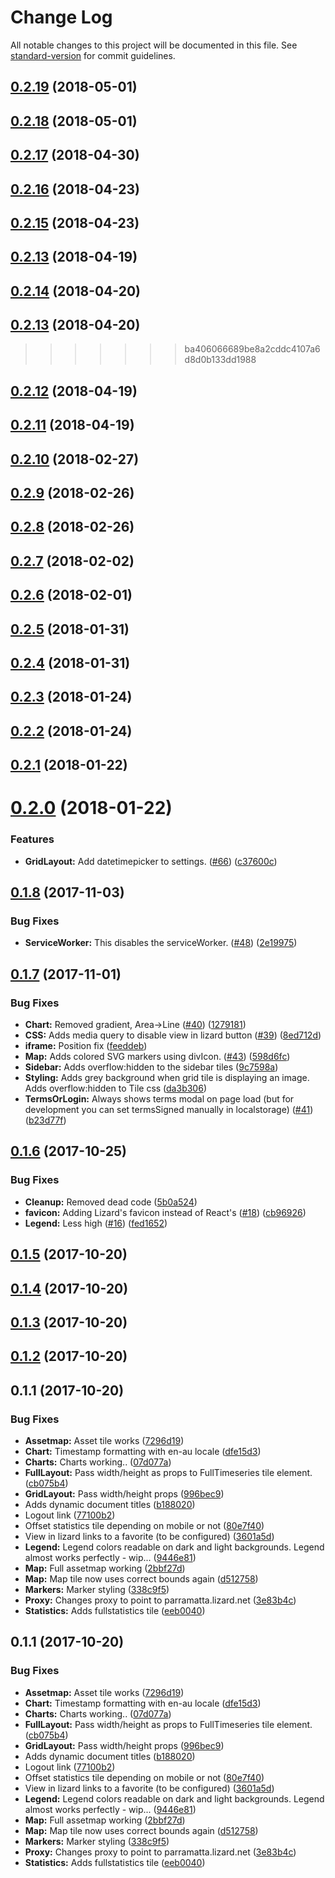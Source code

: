 # Change Log

All notable changes to this project will be documented in this file. See [standard-version](https://github.com/conventional-changelog/standard-version) for commit guidelines.

<a name="0.2.19"></a>
## [0.2.19](https://github.com/nens/parramatta-dashboard/compare/v0.2.18...v0.2.19) (2018-05-01)



<a name="0.2.18"></a>
## [0.2.18](https://github.com/nens/parramatta-dashboard/compare/v0.2.17...v0.2.18) (2018-05-01)



<a name="0.2.17"></a>
## [0.2.17](https://github.com/nens/parramatta-dashboard/compare/v0.2.16...v0.2.17) (2018-04-30)



<a name="0.2.16"></a>
## [0.2.16](https://github.com/nens/parramatta-dashboard/compare/v0.2.15...v0.2.16) (2018-04-23)



<a name="0.2.15"></a>
## [0.2.15](https://github.com/nens/parramatta-dashboard/compare/v0.2.14...v0.2.15) (2018-04-23)



<a name="0.2.13"></a>
## [0.2.13](https://github.com/nens/parramatta-dashboard/compare/v0.2.12...v0.2.13) (2018-04-19)



<a name="0.2.14"></a>
## [0.2.14](https://github.com/nens/parramatta-dashboard/compare/v0.2.13...v0.2.14) (2018-04-20)



<a name="0.2.13"></a>
## [0.2.13](https://github.com/nens/parramatta-dashboard/compare/v0.2.10...v0.2.13) (2018-04-20)
>>>>>>> ba406066689be8a2cddc4107a6d8d0b133dd1988



<a name="0.2.12"></a>
## [0.2.12](https://github.com/nens/parramatta-dashboard/compare/v0.2.11...v0.2.12) (2018-04-19)



<a name="0.2.11"></a>
## [0.2.11](https://github.com/nens/parramatta-dashboard/compare/v0.2.10...v0.2.11) (2018-04-19)



<a name="0.2.10"></a>
## [0.2.10](https://github.com/nens/parramatta-dashboard/compare/v0.2.9...v0.2.10) (2018-02-27)



<a name="0.2.9"></a>
## [0.2.9](https://github.com/nens/parramatta-dashboard/compare/v0.2.8...v0.2.9) (2018-02-26)



<a name="0.2.8"></a>
## [0.2.8](https://github.com/nens/parramatta-dashboard/compare/v0.2.7...v0.2.8) (2018-02-26)



<a name="0.2.7"></a>
## [0.2.7](https://github.com/nens/parramatta-dashboard/compare/v0.2.6...v0.2.7) (2018-02-02)



<a name="0.2.6"></a>
## [0.2.6](https://github.com/nens/parramatta-dashboard/compare/v0.2.5...v0.2.6) (2018-02-01)



<a name="0.2.5"></a>
## [0.2.5](https://github.com/nens/parramatta-dashboard/compare/v0.2.4...v0.2.5) (2018-01-31)



<a name="0.2.4"></a>
## [0.2.4](https://github.com/nens/parramatta-dashboard/compare/v0.2.3...v0.2.4) (2018-01-31)



<a name="0.2.3"></a>
## [0.2.3](https://github.com/nens/parramatta-dashboard/compare/v0.2.2...v0.2.3) (2018-01-24)



<a name="0.2.2"></a>
## [0.2.2](https://github.com/nens/parramatta-dashboard/compare/v0.2.1...v0.2.2) (2018-01-24)



<a name="0.2.1"></a>
## [0.2.1](https://github.com/nens/parramatta-dashboard/compare/v0.2.0...v0.2.1) (2018-01-22)



<a name="0.2.0"></a>
# [0.2.0](https://github.com/nens/parramatta-dashboard/compare/v0.1.8...v0.2.0) (2018-01-22)


### Features

* **GridLayout:** Add datetimepicker to settings. ([#66](https://github.com/nens/parramatta-dashboard/issues/66)) ([c37600c](https://github.com/nens/parramatta-dashboard/commit/c37600c))



<a name="0.1.8"></a>
## [0.1.8](https://github.com/nens/parramatta-dashboard/compare/v0.1.7...v0.1.8) (2017-11-03)


### Bug Fixes

* **ServiceWorker:** This disables the serviceWorker. ([#48](https://github.com/nens/parramatta-dashboard/issues/48)) ([2e19975](https://github.com/nens/parramatta-dashboard/commit/2e19975))



<a name="0.1.7"></a>
## [0.1.7](https://github.com/nens/parramatta-dashboard/compare/v0.1.6...v0.1.7) (2017-11-01)


### Bug Fixes

* **Chart:** Removed gradient, Area->Line ([#40](https://github.com/nens/parramatta-dashboard/issues/40)) ([1279181](https://github.com/nens/parramatta-dashboard/commit/1279181))
* **CSS:** Adds media query to disable view in lizard button ([#39](https://github.com/nens/parramatta-dashboard/issues/39)) ([8ed712d](https://github.com/nens/parramatta-dashboard/commit/8ed712d))
* **iframe:** Position fix ([feeddeb](https://github.com/nens/parramatta-dashboard/commit/feeddeb))
* **Map:** Adds colored SVG markers using divIcon. ([#43](https://github.com/nens/parramatta-dashboard/issues/43)) ([598d6fc](https://github.com/nens/parramatta-dashboard/commit/598d6fc))
* **Sidebar:** Adds overflow:hidden to the sidebar tiles ([9c7598a](https://github.com/nens/parramatta-dashboard/commit/9c7598a))
* **Styling:** Adds grey background when grid tile is displaying an image. Adds overflow:hidden to Tile css ([da3b306](https://github.com/nens/parramatta-dashboard/commit/da3b306))
* **TermsOrLogin:** Always shows terms modal on page load (but for development you can set termsSigned manually in localstorage) ([#41](https://github.com/nens/parramatta-dashboard/issues/41)) ([b23d77f](https://github.com/nens/parramatta-dashboard/commit/b23d77f))



<a name="0.1.6"></a>
## [0.1.6](https://github.com/nens/parramatta-dashboard/compare/v0.1.5...v0.1.6) (2017-10-25)


### Bug Fixes

* **Cleanup:** Removed dead code ([5b0a524](https://github.com/nens/parramatta-dashboard/commit/5b0a524))
* **favicon:** Adding Lizard's favicon instead of React's ([#18](https://github.com/nens/parramatta-dashboard/issues/18)) ([cb96926](https://github.com/nens/parramatta-dashboard/commit/cb96926))
* **Legend:** Less high ([#16](https://github.com/nens/parramatta-dashboard/issues/16)) ([fed1652](https://github.com/nens/parramatta-dashboard/commit/fed1652))



<a name="0.1.5"></a>
## [0.1.5](https://github.com/nens/parramatta-dashboard/compare/v0.1.4...v0.1.5) (2017-10-20)



<a name="0.1.4"></a>
## [0.1.4](https://github.com/nens/parramatta-dashboard/compare/v0.1.3...v0.1.4) (2017-10-20)



<a name="0.1.3"></a>
## [0.1.3](https://github.com/nens/parramatta-dashboard/compare/v0.1.2...v0.1.3) (2017-10-20)



<a name="0.1.2"></a>
## [0.1.2](https://github.com/nens/parramatta-dashboard/compare/v0.1.1...v0.1.2) (2017-10-20)



<a name="0.1.1"></a>
## 0.1.1 (2017-10-20)


### Bug Fixes

* **Assetmap:** Asset tile works ([7296d19](https://github.com/nens/parramatta-dashboard/commit/7296d19))
* **Chart:** Timestamp formatting with en-au locale ([dfe15d3](https://github.com/nens/parramatta-dashboard/commit/dfe15d3))
* **Charts:** Charts working.. ([07d077a](https://github.com/nens/parramatta-dashboard/commit/07d077a))
* **FullLayout:** Pass width/height as props to FullTimeseries tile element. ([cb075b4](https://github.com/nens/parramatta-dashboard/commit/cb075b4))
* **GridLayout:** Pass width/height props ([996bec9](https://github.com/nens/parramatta-dashboard/commit/996bec9))
* Adds dynamic document titles ([b188020](https://github.com/nens/parramatta-dashboard/commit/b188020))
* Logout link ([77100b2](https://github.com/nens/parramatta-dashboard/commit/77100b2))
* Offset statistics tile depending on mobile or not ([80e7f40](https://github.com/nens/parramatta-dashboard/commit/80e7f40))
* View in lizard links to a favorite (to be configured) ([3601a5d](https://github.com/nens/parramatta-dashboard/commit/3601a5d))
* **Legend:** Legend colors readable on dark and light backgrounds. Legend almost works perfectly - wip... ([9446e81](https://github.com/nens/parramatta-dashboard/commit/9446e81))
* **Map:** Full assetmap working ([2bbf27d](https://github.com/nens/parramatta-dashboard/commit/2bbf27d))
* **Map:** Map tile now uses correct bounds again ([d512758](https://github.com/nens/parramatta-dashboard/commit/d512758))
* **Markers:** Marker styling ([338c9f5](https://github.com/nens/parramatta-dashboard/commit/338c9f5))
* **Proxy:** Changes proxy to point to parramatta.lizard.net ([3e83b4c](https://github.com/nens/parramatta-dashboard/commit/3e83b4c))
* **Statistics:** Adds fullstatistics tile ([eeb0040](https://github.com/nens/parramatta-dashboard/commit/eeb0040))



<a name="0.1.1"></a>
## 0.1.1 (2017-10-20)


### Bug Fixes

* **Assetmap:** Asset tile works ([7296d19](https://github.com/nens/parramatta-dashboard/commit/7296d19))
* **Chart:** Timestamp formatting with en-au locale ([dfe15d3](https://github.com/nens/parramatta-dashboard/commit/dfe15d3))
* **Charts:** Charts working.. ([07d077a](https://github.com/nens/parramatta-dashboard/commit/07d077a))
* **FullLayout:** Pass width/height as props to FullTimeseries tile element. ([cb075b4](https://github.com/nens/parramatta-dashboard/commit/cb075b4))
* **GridLayout:** Pass width/height props ([996bec9](https://github.com/nens/parramatta-dashboard/commit/996bec9))
* Adds dynamic document titles ([b188020](https://github.com/nens/parramatta-dashboard/commit/b188020))
* Logout link ([77100b2](https://github.com/nens/parramatta-dashboard/commit/77100b2))
* Offset statistics tile depending on mobile or not ([80e7f40](https://github.com/nens/parramatta-dashboard/commit/80e7f40))
* View in lizard links to a favorite (to be configured) ([3601a5d](https://github.com/nens/parramatta-dashboard/commit/3601a5d))
* **Legend:** Legend colors readable on dark and light backgrounds. Legend almost works perfectly - wip... ([9446e81](https://github.com/nens/parramatta-dashboard/commit/9446e81))
* **Map:** Full assetmap working ([2bbf27d](https://github.com/nens/parramatta-dashboard/commit/2bbf27d))
* **Map:** Map tile now uses correct bounds again ([d512758](https://github.com/nens/parramatta-dashboard/commit/d512758))
* **Markers:** Marker styling ([338c9f5](https://github.com/nens/parramatta-dashboard/commit/338c9f5))
* **Proxy:** Changes proxy to point to parramatta.lizard.net ([3e83b4c](https://github.com/nens/parramatta-dashboard/commit/3e83b4c))
* **Statistics:** Adds fullstatistics tile ([eeb0040](https://github.com/nens/parramatta-dashboard/commit/eeb0040))
